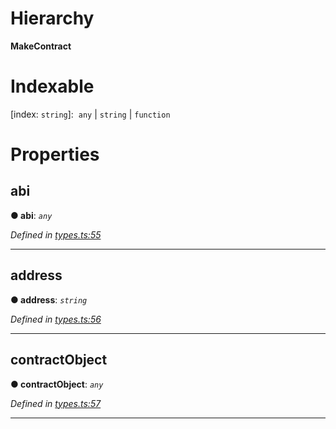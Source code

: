 

# Hierarchy

**MakeContract**

# Indexable

\[index: `string`\]:&nbsp; `any` &#124; `string` &#124; `function`

# Properties

<a id="abi"></a>

##  abi

**● abi**: *`any`*

*Defined in [types.ts:55](https://github.com/paritytech/js-libs/blob/0cbe22a/packages/light.js/src/types.ts#L55)*

___
<a id="address"></a>

##  address

**● address**: *`string`*

*Defined in [types.ts:56](https://github.com/paritytech/js-libs/blob/0cbe22a/packages/light.js/src/types.ts#L56)*

___
<a id="contractobject"></a>

##  contractObject

**● contractObject**: *`any`*

*Defined in [types.ts:57](https://github.com/paritytech/js-libs/blob/0cbe22a/packages/light.js/src/types.ts#L57)*

___

